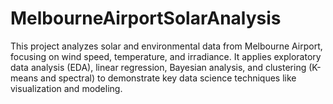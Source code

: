 # MelbourneAirportSolarAnalysis
This project analyzes solar and environmental data from Melbourne Airport, focusing on wind speed, temperature, and irradiance. It applies exploratory data analysis (EDA), linear regression, Bayesian analysis, and clustering (K-means and spectral) to demonstrate key data science techniques like visualization and modeling.
